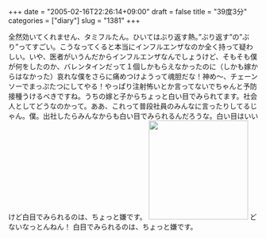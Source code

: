 +++
date = "2005-02-16T22:26:14+09:00"
draft = false
title = "39度3分"
categories = ["diary"]
slug = "1381"
+++

全然効いてくれません、タミフルたん。ひいてはぶり返す熱。”ぶり返す”の”ぶり”ってすごい。こうなってくると本当にインフルエンザなのか全く持って疑わしい。いや、医者がいうんだからインフルエンザなんでしょうけど、そもそも僕が何をしたのか、バレンタインだって１個しかもらえなかったのに（しかも嫁からはなかった）哀れな僕をさらに痛めつけようって魂胆だな！神め〜、チェーンソーでまっぷたつにしてやる！やっぱり注射怖いとか言ってないでちゃんと予防接種うけるべきですね。うちの嫁と子からちょっと白い目でみられてます。社会人としてどうなのかって。ああ、これって普段社員のみんなに言ったりしてるじゃん。僕。出社したらみんなからも白い目でみられるんだろうな。白い目はいいけど白目でみられるのは、ちょっと嫌です。
<img src="http://ieiriblog.jugem.jp/?image=4129" width="200" height="200" alt="" class="pict" />
どないなっとんねん！
白目でみられるのは、ちょっと嫌です。
